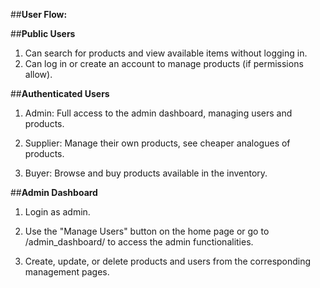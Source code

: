 ##**User Flow:**

##**Public Users**
1. Can search for products and view available items without logging in.
2. Can log in or create an account to manage products (if permissions allow).

##**Authenticated Users**

1. Admin: Full access to the admin dashboard, managing users and products.

2. Supplier: Manage their own products, see cheaper analogues of products.

3. Buyer: Browse and buy products available in the inventory.


##**Admin Dashboard**

1. Login as admin.

2. Use the "Manage Users" button on the home page or go to /admin_dashboard/ to access the admin functionalities.

3. Create, update, or delete products and users from the corresponding management pages.
